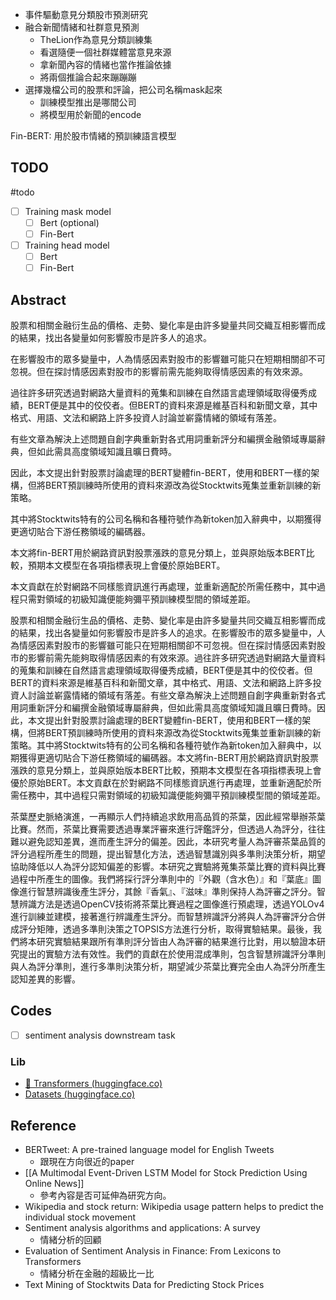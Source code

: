 - 事件驅動意見分類股市預測研究
- 融合新聞情緒和社群意見預測
	- TheLion作為意見分類訓練集
	- 看選隨便一個社群媒體當意見來源
	- 拿新聞內容的情緒也當作推論依據
	- 將兩個推論合起來蹦蹦蹦
- 選擇幾檔公司的股票和評論，把公司名稱mask起來
	- 訓練模型推出是哪間公司
	- 將模型用於新聞的encode

Fin-BERT: 用於股市情緒的預訓練語言模型

## TODO
#todo
- [ ] Training mask model
	- [ ] Bert (optional)
	- [ ] Fin-Bert
- [ ] Training head model
	- [ ] Bert
	- [ ] Fin-Bert

## Abstract

股票和相關金融衍生品的價格、走勢、變化率是由許多變量共同交織互相影響而成的結果，找出各變量如何影響股市是許多人的追求。

在影響股市的眾多變量中，人為情感因素對股市的影響雖可能只在短期相關卻不可忽視。但在探討情感因素對股市的影響前需先能夠取得情感因素的有效來源。

過往許多研究透過對網路大量資料的蒐集和訓練在自然語言處理領域取得優秀成績，BERT便是其中的佼佼者。但BERT的資料來源是維基百科和新聞文章，其中格式、用語、文法和網路上許多投資人討論並嶄露情緒的領域有落差。

有些文章為解決上述問題自創字典重新對各式用詞重新評分和編撰金融領域專屬辭典，但如此需具高度領域知識且曠日費時。

因此，本文提出針對股票討論處理的BERT變體fin-BERT，使用和BERT一樣的架構，但將BERT預訓練時所使用的資料來源改為從Stocktwits蒐集並重新訓練的新策略。

其中將Stocktwits特有的公司名稱和各種符號作為新token加入辭典中，以期獲得更適切貼合下游任務領域的編碼器。

本文將fin-BERT用於網路資訊對股票漲跌的意見分類上，並與原始版本BERT比較，預期本文模型在各項指標表現上會優於原始BERT。

本文貢獻在於對網路不同樣態資訊進行再處理，並重新適配於所需任務中，其中過程只需對領域的初級知識便能夠彌平預訓練模型間的領域差距。


股票和相關金融衍生品的價格、走勢、變化率是由許多變量共同交織互相影響而成的結果，找出各變量如何影響股市是許多人的追求。在影響股市的眾多變量中，人為情感因素對股市的影響雖可能只在短期相關卻不可忽視。但在探討情感因素對股市的影響前需先能夠取得情感因素的有效來源。過往許多研究透過對網路大量資料的蒐集和訓練在自然語言處理領域取得優秀成績，BERT便是其中的佼佼者。但BERT的資料來源是維基百科和新聞文章，其中格式、用語、文法和網路上許多投資人討論並嶄露情緒的領域有落差。有些文章為解決上述問題自創字典重新對各式用詞重新評分和編撰金融領域專屬辭典，但如此需具高度領域知識且曠日費時。因此，本文提出針對股票討論處理的BERT變體fin-BERT，使用和BERT一樣的架構，但將BERT預訓練時所使用的資料來源改為從Stocktwits蒐集並重新訓練的新策略。其中將Stocktwits特有的公司名稱和各種符號作為新token加入辭典中，以期獲得更適切貼合下游任務領域的編碼器。本文將fin-BERT用於網路資訊對股票漲跌的意見分類上，並與原始版本BERT比較，預期本文模型在各項指標表現上會優於原始BERT。本文貢獻在於對網路不同樣態資訊進行再處理，並重新適配於所需任務中，其中過程只需對領域的初級知識便能夠彌平預訓練模型間的領域差距。


茶葉歷史脈絡演進，一再顯示人們持續追求飲用高品質的茶葉，因此經常舉辦茶葉比賽。然而，茶葉比賽需要透過專業評審來進行評鑑評分，但透過人為評分，往往難以避免認知差異，進而產生評分的偏差。因此，本研究考量人為評審茶葉品質的評分過程所產生的問題，提出智慧化方法，透過智慧識別與多準則決策分析，期望協助降低以人為評分認知偏差的影響。本研究之實驗將蒐集茶葉比賽的資料與比賽過程中所產生的圖像。我們將採行評分準則中的『外觀（含水色）』和『葉底』圖像進行智慧辨識後產生評分，其餘『香氣』、『滋味』準則保持人為評審之評分。智慧辨識方法是透過OpenCV技術將茶葉比賽過程之圖像進行預處理，透過YOLOv4進行訓練並建模，接著進行辨識產生評分。而智慧辨識評分將與人為評審評分合併成評分矩陣，透過多準則決策之TOPSIS方法進行分析，取得實驗結果。最後，我們將本研究實驗結果跟所有準則評分皆由人為評審的結果進行比對，用以驗證本研究提出的實驗方法有效性。我們的貢獻在於使用混成準則，包含智慧辨識評分準則與人為評分準則，進行多準則決策分析，期望減少茶葉比賽完全由人為評分所產生認知差異的影響。

## Codes

- [ ] sentiment analysis downstream task

### Lib
- [🤗 Transformers (huggingface.co)](https://huggingface.co/docs/transformers/index)
- [Datasets (huggingface.co)](https://huggingface.co/docs/datasets/index)
## Reference
- BERTweet: A pre-trained language model for English Tweets
	- 跟現在方向很近的paper
- [[A Multimodal Event-Driven LSTM Model for Stock Prediction Using Online News]]
	- 參考內容是否可延伸為研究方向。
- Wikipedia and stock return: Wikipedia usage pattern helps to predict the individual stock movement
- Sentiment analysis algorithms and applications: A survey
	- 情緒分析的回顧
- Evaluation of Sentiment Analysis in Finance: From Lexicons to Transformers
	- 情緒分析在金融的超級比一比
- Text Mining of Stocktwits Data for Predicting Stock Prices
